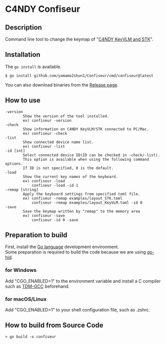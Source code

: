 # C4NDY Confiseur

## Description
Command line tool to change the keymap of "[C4NDY KeyVLM and STK](https://github.com/yamamo2shun1/C4NDY)".

## Installation
The `go install` is available.
```
$ go install github.com/yamamo2shun1/Confiseur/cmd/confiseur@latest
```
You can also download binaries from the [Release page](https://github.com/yamamo2shun1/Confiseur/releases).

## How to use
```
-version
        Show the version of the tool installed.
        ex) confiseur -version
-check
        Show information on C4NDY KeyVLM/STK connected to PC/Mac.
        ex) confiseur -check
-list
        Show connected device name list.
        ex) confiseur -list
-id [int]
        Select connected device ID(ID can be checked in -check/-list).
        This option is available when using the following command options.
        If ID is not specified, 0 is the default.
-load
        Show the current key names of the keyboard.
        ex) confiseur -load
            confiseur -load -id 1
-remap [string]
        Apply the keyboard settings from specified toml file.
        ex) confiseur -remap examples/layout_STK.toml
            confiseur -remap examples/layout_KeyVLM.toml -id 0
-save
        Save the keymap written by "remap" to the memory area
        ex) confiseur -save
            confiseur -id 0 -save
```

## Preparation to build
First, install the [Go language](https://go.dev/) development environment.  
Some preparation is required to build the code because we are using [go-hid](https://github.com/sstallion/go-hid).

### for Windows
Add "CGO_ENABLED=1" to the environment variable and install a C compiler such as [TDM-GCC](https://jmeubank.github.io/tdm-gcc/) beforehand.

### for macOS/Linux
Add "CGO_ENABLED=1" to your shell configuration file, such as .zshrc.

## How to build from Source Code
```
> go build -o confiseur
```

